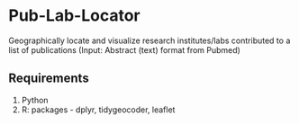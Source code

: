 # Pub-Lab-Locator
Geographically locate and visualize research institutes/labs contributed to a list of publications (Input: Abstract (text) format from Pubmed)

## Requirements
1) Python
2) R: packages - dplyr, tidygeocoder, leaflet
